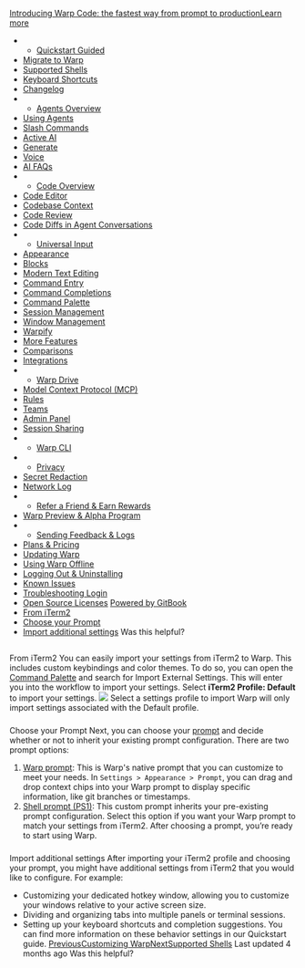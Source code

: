 [Introducing Warp Code: the fastest way from prompt to productionLearn more ](https://www.warp.dev/blog/introducing-warp-code-prompt-to-prod)
 * * [Quickstart Guided](/)
 * [Migrate to Warp](/getting-started/migrate-to-warp)
 * [Supported Shells](/getting-started/supported-shells)
 * [Keyboard Shortcuts](/getting-started/keyboard-shortcuts)
 * [Changelog](/getting-started/changelog)
 * * [Agents Overview](/agents/agents-overview)
 * [Using Agents](/agents/using-agents)
 * [Slash Commands](/agents/slash-commands)
 * [Active AI](/agents/active-ai)
 * [Generate](/agents/generate)
 * [Voice](/agents/voice)
 * [AI FAQs](/agents/ai-faqs)
 * * [Code Overview](/code/code-overview)
 * [Code Editor](/code/code-editor)
 * [Codebase Context](/code/codebase-context)
 * [Code Review](/code/code-review)
 * [Code Diffs in Agent Conversations](/code/reviewing-code)
 * * [Universal Input](/terminal/universal-input)
 * [Appearance](/terminal/appearance)
 * [Blocks](/terminal/blocks)
 * [Modern Text Editing](/terminal/editor)
 * [Command Entry](/terminal/entry)
 * [Command Completions](/terminal/command-completions)
 * [Command Palette](/terminal/command-palette)
 * [Session Management](/terminal/sessions)
 * [Window Management](/terminal/windows)
 * [Warpify](/terminal/warpify)
 * [More Features](/terminal/more-features)
 * [Comparisons](/terminal/comparisons)
 * [Integrations](/terminal/integrations-and-plugins)
 * * [Warp Drive](/knowledge-and-collaboration/warp-drive)
 * [Model Context Protocol (MCP)](/knowledge-and-collaboration/mcp)
 * [Rules](/knowledge-and-collaboration/rules)
 * [Teams](/knowledge-and-collaboration/teams)
 * [Admin Panel](/knowledge-and-collaboration/admin-panel)
 * [Session Sharing](/knowledge-and-collaboration/session-sharing)
 * * [Warp CLI](/developers/cli)
 * * [Privacy](/privacy/privacy)
 * [Secret Redaction](/privacy/secret-redaction)
 * [Network Log](/privacy/network-log)
 * * [Refer a Friend & Earn Rewards](/community/refer-a-friend)
 * [Warp Preview & Alpha Program](/community/warp-preview-and-alpha-program)
 * * [Sending Feedback & Logs](/support-and-billing/sending-us-feedback)
 * [Plans & Pricing](/support-and-billing/plans-and-pricing)
 * [Updating Warp](/support-and-billing/updating-warp)
 * [Using Warp Offline](/support-and-billing/using-warp-offline)
 * [Logging Out & Uninstalling](/support-and-billing/uninstalling-warp)
 * [Known Issues](/support-and-billing/known-issues)
 * [Troubleshooting Login](/support-and-billing/troubleshooting-login-issues)
 * [Open Source Licenses](/support-and-billing/licenses)
[Powered by GitBook](https://www.gitbook.com/?utm_source=content&utm_medium=trademark&utm_campaign=-MbqIgTw17KQvq_DQuRr)
 * [From iTerm2](#from-iterm2)
 * [Choose your Prompt](#choose-your-prompt)
 * [Import additional settings](#import-additional-settings)
Was this helpful?
## 
[](#from-iterm2)
From iTerm2
You can easily import your settings from iTerm2 to Warp. This includes custom keybindings and color themes.
To do so, you can open the [Command Palette](/terminal/command-palette) and search for Import External Settings. This will enter you into the workflow to import your settings.
Select **iTerm2 Profile: Default** to import your settings.
![](https://docs.warp.dev/~gitbook/image?url=https%3A%2F%2F2297236823-files.gitbook.io%2F%7E%2Ffiles%2Fv0%2Fb%2Fgitbook-x-prod.appspot.com%2Fo%2Fspaces%252F-MbqIgTw17KQvq_DQuRr%252Fuploads%252Fgit-blob-355fb38a9eca18812a736fe79f11c7ee142ec30f%252Fmigrate-to-warp.png%3Falt%3Dmedia&width=768&dpr=4&quality=100&sign=fe005cb7&sv=2)
Select a settings profile to import
Warp will only import settings associated with the Default profile.
### 
[](#choose-your-prompt)
Choose your Prompt
Next, you can choose your [prompt](/terminal/appearance/prompt) and decide whether or not to inherit your existing prompt configuration. There are two prompt options:
 1. [Warp prompt](/terminal/appearance/prompt#warp-prompt): This is Warp's native prompt that you can customize to meet your needs. In `Settings > Appearance > Prompt`, you can drag and drop context chips into your Warp prompt to display specific information, like git branches or timestamps.
 2. [Shell prompt (PS1)](/terminal/appearance/prompt#custom-prompt): This custom prompt inherits your pre-existing prompt configuration. Select this option if you want your Warp prompt to match your settings from iTerm2.
After choosing a prompt, you’re ready to start using Warp.
### 
[](#import-additional-settings)
Import additional settings
After importing your iTerm2 profile and choosing your prompt, you might have additional settings from iTerm2 that you would like to configure. For example:
 * Customizing your dedicated hotkey window, allowing you to customize your windows relative to your active screen size.
 * Dividing and organizing tabs into multiple panels or terminal sessions.
 * Setting up your keyboard shortcuts and completion suggestions.
You can find more information on these behavior settings in our Quickstart guide.
[PreviousCustomizing Warp](/getting-started/readme/customizing-warp)[NextSupported Shells](/getting-started/supported-shells)
Last updated 4 months ago
Was this helpful?